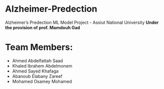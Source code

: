 # Alzheimer-Predection
Alzheimer’s Predection ML Model Project - Assiut National University
__Under the provision of prof. Mamdouh Gad__

# Team Members:
- Ahmed Abdelfattah Saad
- Khaled Ibrahem Abdelmonem
- Ahmed Sayed Khafaga
- Abanoub Elabany Zareef
- Mohamed Osamey Mohamed 

#
